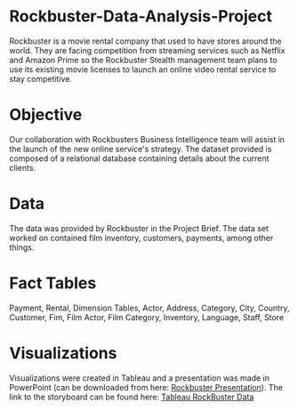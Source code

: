 # Rockbuster-Data-Analysis-Project
Rockbuster is a movie rental company that used to have stores around the world. They are facing competition from streaming services such as Netflix and Amazon Prime so the Rockbuster Stealth management team plans to use its existing movie licenses to launch an online video rental service to stay competitive.



# Objective
Our collaboration with Rockbusters Business Intelligence team will assist in the launch of the new online service's strategy. The dataset provided is composed of a relational database containing details about the current clients.

# Data
The data was provided by Rockbuster in the Project Brief. The data set worked on contained film inventory, customers, payments, among other things.

# Fact Tables
Payment, Rental, Dimension Tables, Actor, Address, Category, City, Country, Customer, Fim, Film Actor, Film Category, Inventory, Language, Staff, Store

# Visualizations
Visualizations were created in Tableau and a presentation was made in PowerPoint (can be downloaded from here: [Rockbuster Presentation]()). The link to the storyboard can be found here: [Tableau RockBuster Data]()
